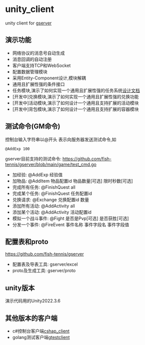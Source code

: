 # unity_client
unity client for [gserver](https://github.com/fish-tennis/gserver)


## 演示功能
- 网络协议的消息号自动生成
- 消息回调的自动注册
- 客户端支持TCP和WebSocket
- 配置数据管理模块
- 采用Entity-Component设计,模块解耦
- 通用且扩展性强的条件接口
- 任务模块,演示了如何实现一个通用且扩展性强的任务系统[设计文档](/Design_Quest.md)
- [开发中]兑换模块,演示了如何实现一个通用且扩展性强的兑换功能
- [开发中]活动模块,演示了如何设计一个通用且支持扩展的活动模块
- [开发中]背包模块,演示了如何设计一个通用且支持扩展的容器模块

## 测试命令(GM命令)
控制台输入字符串以@开头 表示向服务器发送测试命令,如
```
@AddExp 100
```
gserver目前支持的测试命令: https://github.com/fish-tennis/gserver/blob/main/game/test_cmd.go

- 加经验: @AddExp 经验值
- 加物品: @AddItem 物品配置id 物品数量[可选] 限时秒数[可选]
- 完成所有任务: @FinishQuest all
- 完成某个任务: @FinishQuest 任务配置id
- 兑换请求: @Exchange 兑换配置id 数量
- 添加所有活动: @AddActivity all
- 添加某个活动: @AddActivity 活动配置id
- 模拟一个战斗事件: @Fight 是否是Pvp[可选] 是否获胜[可选]
- 分发一个事件: @FireEvent 事件名称 事件字段名 事件字段值

## 配置表和proto
https://github.com/fish-tennis/gserver
- 配置表及导表工具: gserver/excel
- proto及生成工具: gserver/proto

## unity版本
演示代码用的Unity2022.3.6

## 其他版本的客户端
- c#控制台客户端[cshap_client](https://github.com/fish-tennis/cshap_client)
- golang测试客户端[gtestclient](https://github.com/fish-tennis/gtestclient)
